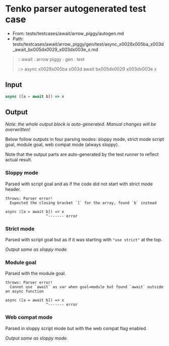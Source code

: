 # Tenko parser autogenerated test case

- From: tests/testcases/await/arrow_piggy/autogen.md
- Path: tests/testcases/await/arrow_piggy/gen/test/async_x0028x005ba_x003d_await_bx005dx0029_x003dx003e_x.md

> :: await : arrow piggy : gen : test
>
> ::> async x0028x005ba x003d await bx005dx0029 x003dx003e x

## Input


`````js
async ([a = await b]) => x
`````

## Output

_Note: the whole output block is auto-generated. Manual changes will be overwritten!_

Below follow outputs in four parsing modes: sloppy mode, strict mode script goal, module goal, web compat mode (always sloppy).

Note that the output parts are auto-generated by the test runner to reflect actual result.

### Sloppy mode

Parsed with script goal and as if the code did not start with strict mode header.

`````
throws: Parser error!
  Expected the closing bracket `]` for the array, found `b` instead

async ([a = await b]) => x
                  ^------- error
`````

### Strict mode

Parsed with script goal but as if it was starting with `"use strict"` at the top.

_Output same as sloppy mode._

### Module goal

Parsed with the module goal.

`````
throws: Parser error!
  Cannot use `await` as var when goal=module but found `await` outside an async function

async ([a = await b]) => x
                  ^------- error
`````


### Web compat mode

Parsed in sloppy script mode but with the web compat flag enabled.

_Output same as sloppy mode._

